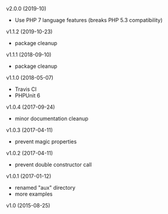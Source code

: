 v2.0.0 (2019-10)

 * Use PHP 7 language features
   (breaks PHP 5.3 compatibility)

v1.1.2 (2019-10-23)
* package cleanup

v1.1.1 (2018-09-10)
* package cleanup

v1.1.0 (2018-05-07)
* Travis CI
* PHPUnit 6

v1.0.4 (2017-09-24)
* minor documentation cleanup

v1.0.3 (2017-04-11)
* prevent magic properties

v1.0.2 (2017-04-11)
* prevent double constructor call

v1.0.1 (2017-01-12)
* renamed "aux" directory
* more examples

v1.0 (2015-08-25)


